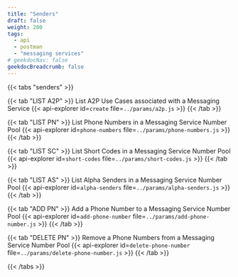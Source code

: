 ```yaml
---
title: "Senders"
draft: false
weight: 200
tags:
  - api
  - postman
  - "messaging services"
# geekdocNav: false
geekdocBreadcrumb: false
---
```


{{< tabs "senders" >}}

{{< tab "LIST A2P" >}}
List A2P Use Cases associated with a Messaging Service
{{< api-explorer id=`create` file=`../params/a2p.js` >}}
{{< /tab >}}

{{< tab "LIST PN" >}}
List Phone Numbers in a Messaging Service Number Pool
{{< api-explorer id=`phone-numbers` file=`../params/phone-numbers.js` >}}
{{< /tab >}}

{{< tab "LIST SC" >}}
List Short Codes in a Messaging Service Number Pool
{{< api-explorer id=`short-codes` file=`../params/short-codes.js` >}}
{{< /tab >}}

{{< tab "LIST AS" >}}
List Alpha Senders in a Messaging Service Number Pool
{{< api-explorer id=`alpha-senders` file=`../params/alpha-senders.js` >}}
{{< /tab >}}

{{< tab "ADD PN" >}}
Add a Phone Number to a Messaging Service Number Pool
{{< api-explorer id=`add-phone-number` file=`../params/add-phone-number.js` >}}
{{< /tab >}}

{{< tab "DELETE PN" >}}
Remove a Phone Numbers from a Messaging Service Number Pool
{{< api-explorer id=`delete-phone-number` file=`../params/delete-phone-number.js` >}}
{{< /tab >}}

{{< /tabs >}}